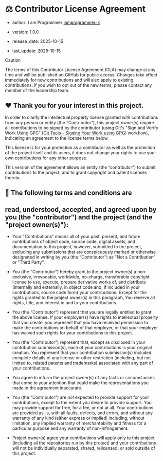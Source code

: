 # ⚖️ Contributor License Agreement

- author: I am Programmer [iamprogrammer.lk](https://iamprogrammer.lk)

- version: 1.0.0

- release_date: 2025-10-15

- last_update: 2025-10-15

> [!CAUTION]
>
> The terms of this Contributor License Agreement (CLA) may change at any time and will be published on GitHub for
> public access. Changes take effect immediately for new contributions and will also apply to existing contributions.
> If you wish to opt out of the new terms, please contact any member of the leadership team.

## ♥️ Thank you for your interest in this project.

In order to clarify the intellectual property license granted with contributions from any person or entity
(the "Contributor"), this project owner(s) require all contributions to be signed by the contributor (using Git's "Sign
and Verify Work Using GPG" ([Git Tools - Signing Your Work using GPG][git_tools]) workflow), indicating an agreement to
the license terms below.

This license is for your protection as a contributor as well as the protection of the project itself and its users, it
does not change your rights to use your own contributions for any other purpose.

This version of the agreement allows an entity (the "contributor") to submit contributions to the project, and to grant
copyright and patent licenses thereto.

## 💯 The following terms and conditions are

## read, understood, accepted, and agreed upon by you (the "contributor") and the project (and the "project owner(s)"):

- Your "Contributions" means all of your past, present, and future contributions of object code, source code, digital
  assets, and documentation to this project, however, submitted to the project, excluding any submissions that are
  conspicuously marked or otherwise designated in writing by you (the "Contributor") as "Not a Contribution" or
  "Third Party".

- You (the "Contributor") hereby grant to the project owner(s) a non-exclusive, irrevocable, worldwide, no-charge,
  transferable copyright license to use, execute, prepare derivative works of, and distribute (internally and
  externally, in object code and, if included in your contributions, source code form) your contributions. Except for
  the rights granted to the project owner(s) in this paragraph, You reserve all rights, title, and interest in and to
  your contributions.

- You (the "Contributor") represent that you are legally entitled to grant the above license. If your employer(s) have
  rights to intellectual property that you create, you represent that you have received permission to make the
  contributions on behalf of that employer, or that your employer has waived such rights for your contributions to this
  project.

- You (the "Contributor") represent that, except as disclosed in your contribution submission(s), each of your
  contributions is your original creation. You represent that your contribution submission(s) included complete details
  of any license or other restriction (including, but not limited to, related patents and trademarks) associated with
  any part of your contributions.

- You agree to inform the project owner(s) of any facts or circumstances that come to your attention that could make
  the representations you made in the agreement inaccurate.

- You (the "Contributor") are not expected to provide support for your contributions, except to the extent you desire to
  provide support. You may provide support for free, for a fee, or not at all. Your contributions are provided as-is,
  with all faults, defects, and errors, and without any warranty of any kind (either express or implied) including,
  without limitation, any implied warranty of merchantability and fitness for a particular purpose and any warranty of
  non-infringement.

- Project owner(s) agree your contributions will apply only to this project (including all the repositories run by this
  project) and your contributions will not be individually separated, shared, relicensed, or sold outside of this
  project.

[git_tools]: https://git-scm.com/book/en/v2/Git-Tools-Signing-Your-Work
